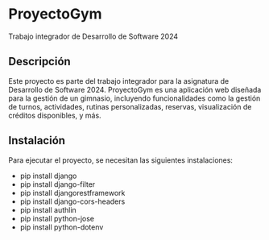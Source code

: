 # ProyectoGym
Trabajo integrador de Desarrollo de Software 2024

## Descripción
Este proyecto es parte del trabajo integrador para la asignatura de Desarrollo de Software 2024. ProyectoGym es una aplicación web diseñada para la gestión de un gimnasio, incluyendo funcionalidades como la gestión de turnos, actividades, rutinas personalizadas, reservas, visualización de créditos disponibles, y más.

## Instalación
Para ejecutar el proyecto, se necesitan las siguientes instalaciones:

- pip install django 
- pip install django-filter
- pip install djangorestframework
- pip install django-cors-headers
- pip install authlin
- pip install python-jose
- pip install python-dotenv